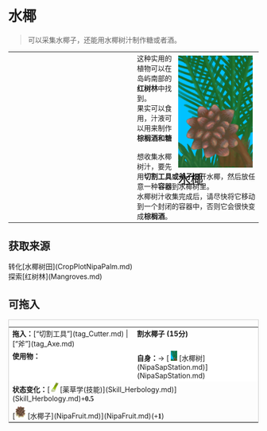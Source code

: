 # 水椰  
> 可以采集水椰子，还能用水椰树汁制作糖或者酒。  
  
<style>
        .table3042 th,td{
            text-align:left;
            vertical-align:top;
        }
        </style><table class="table table-bordered table3042" data-toggle="table"  data-show-header="false"><thead style="display:none"><tr ><th  style="width:50%;"  data-sortable="true"  >title</th><th  style="width:50%;"  ></th></tr></thead><tr ><td  style="width:50%;"  ></td><td  style="width:50%;"  ><div style="float:right; margin:5px"><div class="gamecard" style="width:150px; height:225px;"><a href="NipaPalm.md" style="color:black"><img decoding="async" src="../wiki/Sprite/NipaPalm.png" class="cardimage" style="max-width:150px;max-height:225px;"><span style="font-size: 25px;">水椰</span></a></div></div>这种实用的植物可以在岛屿南部的<b>红树林</b>中找到。<br>果实可以食用，汁液可以用来制作<b>棕榈酒和糖</b><br><br>想收集水椰树汁，要先用<b>切割工具或斧子</b>切开水椰，然后放任意一种<b>容器</b>到水椰树里。<br>水椰树汁收集完成后，请尽快将它移动到一个封闭的容器中，否则它会很快变成<b>棕榈酒</b>。</td></tr></tbody></table>  
  
## 获取来源  
<div style="display:inline-block"><div class="gamedatalist" style="text-align:left;min-width:200px;min-height:0px;"><div style="display:inline-block"><div style="display:inline-block;vertical-align:middle;">转化</div><div style="display:inline-block;vertical-align:middle;">[水椰树田](CropPlotNipaPalm.md)</div></div></div><div class="gamedatalist" style="text-align:left;min-width:200px;min-height:0px;"><div style="display:inline-block"><div style="display:inline-block;vertical-align:middle;">探索</div><div style="display:inline-block;vertical-align:middle;">[红树林](Mangroves.md)</div></div></div></div>  
  
## 可拖入  
<div  style="border:1px solid #CCC;"><table style="margin-bottom:0px;"><tr><td style="width:40%;text-align:left; background-color:#FEFEFE"><b>拖入：</b>[“切割工具”](tag_Cutter.md) | [“斧”](tag_Axe.md)</td><td style="width:40%;font-size:1em;font-weight:bold;background-color:#FEFEFE">割水椰子 (<font data-toggle="tooltip" data-placement="top" title="1TP">15分</font>) </td></tr><tr style="background-color:#FFFFFF"><td style=""><b>使用物：</b></td><td style=""><b>自身：</b>→ [<div style="width:20px;display:inline-block;text-align:center"><img decoding="async" src="../wiki/Sprite/NipaPalmCleared.png" href="a.md" style="max-width:20px;max-height:20px;"></div>[水椰树](NipaSapStation.md)](NipaSapStation.md)</td></tr><tr><td colspan="2"><b>状态变化：</b>[<div style="width:20px;display:inline-block;text-align:center"><img decoding="async" src="../wiki/Sprite/LemonGrassStalks.png" href="a.md" style="max-width:20px;max-height:20px;"></div>[薬草学(技能)](Skill_Herbology.md)](Skill_Herbology.md)<span style="font-family:ui-monospace"><b>+0.5</b></span></td></tr><tr><td colspan="2">[<div style="width:25px;display:inline-block;text-align:center"><img decoding="async" src="../wiki/Sprite/NipaFruit.png" href="a.md" style="max-width:25px;max-height:25px;"></div>[水椰子](NipaFruit.md)](NipaFruit.md)(<span style="font-family:ui-monospace"><b>+1</b></span>)</td></tr></table></div>  
  


<script>document.title="水椰 - 卡牌生存百科 Card Survival Wiki";</script>